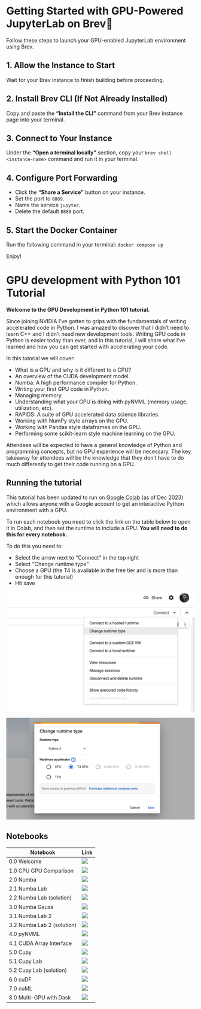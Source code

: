 # Getting Started with GPU-Powered JupyterLab on Brev🤙

Follow these steps to launch your GPU-enabled JupyterLab environment using Brev.

## 1. Allow the Instance to Start
Wait for your Brev instance to finish building before proceeding.

## 2. Install Brev CLI (If Not Already Installed)
Copy and paste the **“Install the CLI”** command from your Brev instance page into your terminal.

## 3. Connect to Your Instance
Under the **“Open a terminal locally”** section, copy your `brev shell <instance-name>` command and run it in your terminal.

## 4. Configure Port Forwarding
- Click the **“Share a Service”** button on your instance.
- Set the port to `8889`.
- Name the service `jupyter`.
- Delete the default `8888` port.

## 5. Start the Docker Container
Run the following command in your terminal:
`docker compose up`

Enjoy!

# GPU development with Python 101 Tutorial

**Welcome to the GPU Development in Python 101 tutorial.**

Since joining NVIDIA I’ve gotten to grips with the fundamentals of writing accelerated code in Python. I was amazed to discover that I didn’t need to learn C++ and I didn’t need new development tools. Writing GPU code in Python is easier today than ever, and in this tutorial, I will share what I’ve learned and how you can get started with accelerating your code.

In this tutorial we will cover:
- What is a GPU and why is it different to a CPU?
- An overview of the CUDA development model.
- Numba: A high performance compiler for Python.
- Writing your first GPU code in Python.
- Managing memory.
- Understanding what your GPU is doing with pyNVML (memory usage, utilization, etc).
- RAPIDS: A suite of GPU accelerated data science libraries.
- Working with NumPy style arrays on the GPU.
- Working with Pandas style dataframes on the GPU.
- Performing some scikit-learn style machine learning on the GPU.

Attendees will be expected to have a general knowledge of Python and programming concepts, but no GPU experience will be necessary. The key takeaway for attendees will be the knowledge that they don’t have to do much differently to get their code running on a GPU.

## Running the tutorial

This tutorial has been updated to run on [Google Colab](https://colab.google/) (as of Dec 2023) which allows anyone with a Google account to get an interactive Python environment with a GPU.

To run each notebook you need to click the link on the table below to open it in Colab, and then set the runtime to include a GPU. **You will need to do this for every notebook.**

To do this you need to:
- Select the arrow next to "Connect" in the top right
- Select "Change runtime type"
- Choose a GPU (the T4 is available in the free tier and is more than enough for this tutorial)
- Hit save

![](images/colab-runtime-type.png)

![](images/colab-t4.png)

## Notebooks

| Notebook      | Link |
| ----------- | ----------- |
| 0.0 Welcome | [![](https://colab.research.google.com/assets/colab-badge.svg)](https://colab.research.google.com/github/NVIDIA/accelerated-computing-hub/blob/main/gpu-python-tutorial/0.0_Welcome.ipynb)|
| 1.0 CPU GPU Comparison | [![](https://colab.research.google.com/assets/colab-badge.svg)](https://colab.research.google.com/github/NVIDIA/accelerated-computing-hub/blob/main/gpu-python-tutorial/1.0_CPU_GPU_Comparison.ipynb)|
| 2.0 Numba | [![](https://colab.research.google.com/assets/colab-badge.svg)](https://colab.research.google.com/github/NVIDIA/accelerated-computing-hub/blob/main/gpu-python-tutorial/2.0_Numba.ipynb)|
| 2.1 Numba Lab | [![](https://colab.research.google.com/assets/colab-badge.svg)](https://colab.research.google.com/github/NVIDIA/accelerated-computing-hub/blob/main/gpu-python-tutorial/2.1_Numba_lab.ipynb)|
| 2.2 Numba Lab (solution) | [![](https://colab.research.google.com/assets/colab-badge.svg)](https://colab.research.google.com/github/NVIDIA/accelerated-computing-hub/blob/main/gpu-python-tutorial/2.2_Numba_lab_solution.ipynb)|
| 3.0 Numba Gauss | [![](https://colab.research.google.com/assets/colab-badge.svg)](https://colab.research.google.com/github/NVIDIA/accelerated-computing-hub/blob/main/gpu-python-tutorial/3.0_Numba_gauss.ipynb)|
| 3.1 Numba Lab 2 | [![](https://colab.research.google.com/assets/colab-badge.svg)](https://colab.research.google.com/github/NVIDIA/accelerated-computing-hub/blob/main/gpu-python-tutorial/3.1_Numba_lab_2.ipynb)|
| 3.2 Numba Lab 2 (solution) | [![](https://colab.research.google.com/assets/colab-badge.svg)](https://colab.research.google.com/github/NVIDIA/accelerated-computing-hub/blob/main/gpu-python-tutorial/3.2_Numba_lab_2_solution.ipynb)|
| 4.0 pyNVML | [![](https://colab.research.google.com/assets/colab-badge.svg)](https://colab.research.google.com/github/NVIDIA/accelerated-computing-hub/blob/main/gpu-python-tutorial/4.0_pyNVML.ipynb)|
| 4.1 CUDA Array Interface | [![](https://colab.research.google.com/assets/colab-badge.svg)](https://colab.research.google.com/github/NVIDIA/accelerated-computing-hub/blob/main/gpu-python-tutorial/4.1_CUDA_Array_Interface.ipynb)|
| 5.0 Cupy | [![](https://colab.research.google.com/assets/colab-badge.svg)](https://colab.research.google.com/github/NVIDIA/accelerated-computing-hub/blob/main/gpu-python-tutorial/5.0_Cupy.ipynb)|
| 5.1 Cupy Lab | [![](https://colab.research.google.com/assets/colab-badge.svg)](https://colab.research.google.com/github/NVIDIA/accelerated-computing-hub/blob/main/gpu-python-tutorial/5.1_Cupy_Lab.ipynb)|
| 5.2 Cupy Lab (solution) | [![](https://colab.research.google.com/assets/colab-badge.svg)](https://colab.research.google.com/github/NVIDIA/accelerated-computing-hub/blob/main/gpu-python-tutorial/5.2_Cupy_Lab_solution.ipynb)|
| 6.0 cuDF | [![](https://colab.research.google.com/assets/colab-badge.svg)](https://colab.research.google.com/github/NVIDIA/accelerated-computing-hub/blob/main/gpu-python-tutorial/6.0_cuDF.ipynb)|
| 7.0 cuML | [![](https://colab.research.google.com/assets/colab-badge.svg)](https://colab.research.google.com/github/NVIDIA/accelerated-computing-hub/blob/main/gpu-python-tutorial/7.0_cuML.ipynb)|
| 8.0 Multi-GPU with Dask | [![](https://colab.research.google.com/assets/colab-badge.svg)](https://colab.research.google.com/github/NVIDIA/accelerated-computing-hub/blob/main/gpu-python-tutorial/8.0_Multi-GPU_with_Dask.ipynb)|
